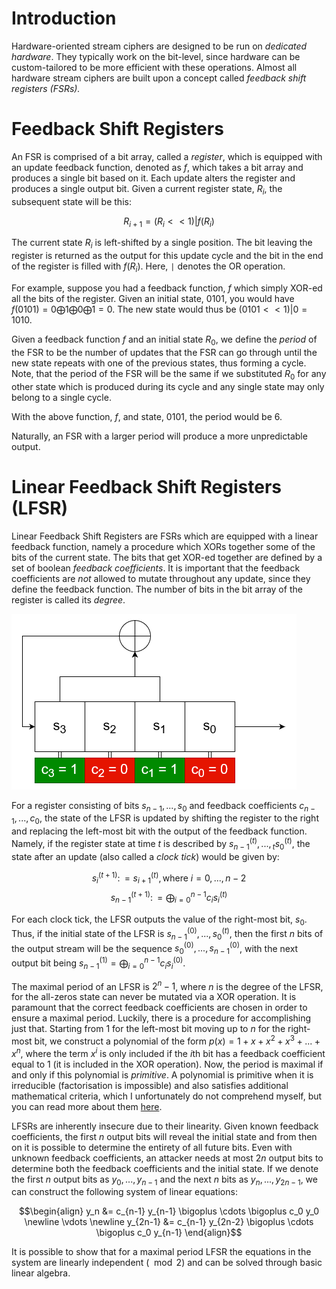 # Introduction
Hardware-oriented stream ciphers are designed to be run on *dedicated hardware*. They typically work on the bit-level, since hardware can be custom-tailored to be more efficient with these operations. Almost all hardware stream ciphers are built upon a concept called *feedback shift registers (FSRs).*

# Feedback Shift Registers
An FSR is comprised of a bit array, called a *register*, which is equipped with an update feedback function, denoted as $f$, which takes a bit array and produces a single bit based on it. Each update alters the register and produces a single output bit. Given a current register state, $R_i$, the subsequent state will be this:

$$ R_{i+1} = (R_i << 1) | f(R_i)$$

The current state $R_i$ is left-shifted by a single position. The bit leaving the register is returned as the output for this update cycle and the bit in the end of the register is filled with $f(R_i)$.  Here, `|` denotes the OR operation.

For example, suppose you had a feedback function, $f$ which simply XOR-ed all the bits of the register. Given an initial state, $0101$, you would have $f(0101) = 0 \bigoplus 1 \bigoplus 0 \bigoplus 1 = 0$. The new state would thus be $(0101 << 1)|0 = 1010$.

Given a feedback function $f$ and an initial state $R_0$, we define the *period* of the FSR to be the number of updates that the FSR can go through until the new state repeats with one of the previous states, thus forming a cycle. Note, that the period of the FSR will be the same if we substituted $R_0$ for any other state which is produced during its cycle and any single state may only belong to a single cycle. 

With the above function, $f$, and state, $0101$, the period would be 6.

Naturally, an FSR with a larger period will produce a more unpredictable output.

# Linear Feedback Shift Registers (LFSR)
Linear Feedback Shift Registers are FSRs which are equipped with a linear feedback function, namely a procedure which XORs together some of the bits of the current state. The bits that get XOR-ed together are defined by a set of boolean *feedback coefficients*. It is important that the feedback coefficients are *not* allowed to mutate throughout any update, since they define the feedback function. The number of bits in the bit array of the register is called its *degree*.

![](Resources/Images/LFSR.png)

For a register consisting of bits $s_{n-1},...,s_0$ and feedback coefficients $c_{n-1},...,c_0$, the state of the LFSR is updated by shifting the register to the right and replacing the left-most bit with the output of the feedback function. Namely, if the register state at time $t$ is described by $s_{n-1}^{(t)},...,{}_{t}s_0^{(t)}$, the state after an update (also called a *clock tick*) would be given by:

$$s_i^{(t+1)} \colon= s_{i+1}^{(t)}, \text{where } i = 0,...,n-2$$
$$s_{n-1}^{(t+1)} \colon= \bigoplus_{i=0}^{n-1} c_i s_i^{(t)}$$

For each clock tick, the LFSR outputs the value of the right-most bit, $s_0$. Thus, if the initial state of the LFSR is $s_{n-1}^{(0)},...,s_0^{(t)}$, then the first $n$ bits of the output stream will be the sequence $s_0^{(0)},...,s_{n-1}^{(0)}$, with the next output bit being $s_{n-1}^{(1)} = \bigoplus_{i=0}^{n-1} c_i s_i^{(0)}$.

The maximal period of an LFSR is $2^n-1$, where $n$ is the degree of the LFSR, for the all-zeros state can never be mutated via a XOR operation. It is paramount that the correct feedback coefficients are chosen in order to ensure a maximal period. Luckily, there is a procedure for accomplishing just that. Starting from 1 for the left-most bit moving up to $n$ for the right-most bit, we construct a polynomial of the form $p(x) = 1 + x + x^2 + x^3 + ... + x^n$, where the term $x^i$ is only included if the $i$th bit has a feedback coefficient equal to 1 (it is included in the XOR operation). Now, the period is maximal if and only if this polynomial is *primitive*. A polynomial is primitive when it is irreducible (factorisation is impossible) and also satisfies additional mathematical criteria, which I unfortunately do not comprehend myself, but you can read more about them [here](https://en.wikipedia.org/wiki/Primitive_polynomial_(field_theory)).

LFSRs are inherently insecure due to their linearity. Given known feedback coefficients, the first $n$ output bits will reveal the initial state and from then on it is possible to determine the entirety of all future bits. Even with unknown feedback coefficients, an attacker needs at most $2n$ output bits to determine both the feedback coefficients and the initial state. If we denote the first $n$ output bits as $y_0,...,y_{n-1}$ and the next $n$ bits as $y_n,...,y_{2n-1}$, we can construct the following system of linear equations:

$$\begin{align}
y_n &= c_{n-1} y_{n-1} \bigoplus \cdots \bigoplus c_0 y_0 \newline
\vdots \newline 
y_{2n-1} &= c_{n-1} y_{2n-2} \bigoplus \cdots \bigoplus c_0 y_{n-1} 
\end{align}$$

It is possible to show that for a maximal period LFSR the equations in the system are linearly independent ($\mod 2$) and can be solved through basic linear algebra.